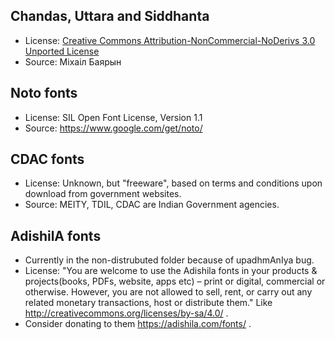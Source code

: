 ## Chandas, Uttara and Siddhanta
- License:  [Creative Commons Attribution-NonCommercial-NoDerivs 3.0 Unported License](https://creativecommons.org/licenses/by-nc-nd/3.0/)
- Source: Міхаіл Баярын

## Noto fonts
- License: SIL Open Font License, Version 1.1
- Source: https://www.google.com/get/noto/

## CDAC fonts
- License: Unknown, but "freeware", based on terms and conditions upon download from government websites.
- Source: MEITY, TDIL, CDAC are Indian Government agencies.

## AdishilA fonts
- Currently in the non-distrubuted folder because of upadhmAnIya bug.
- License: "You are welcome to use the Adishila fonts in your products & projects(books, PDFs, website, apps etc) – print or digital, commercial or otherwise. However, you are not allowed to sell, rent, or carry out any related monetary transactions, host or distribute them." Like http://creativecommons.org/licenses/by-sa/4.0/ .
- Consider donating to them https://adishila.com/fonts/ . 
